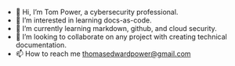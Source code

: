 - 👋 Hi, I’m Tom Power, a cybersecurity professional.
- 👀 I’m interested in learning docs-as-code.
- 🌱 I’m currently learning markdown, github, and cloud security.
- 💞️ I’m looking to collaborate on any project with creating technical documentation.
- 📫 How to reach me thomasedwardpower@gmail.com

<!---
MaxTPower/MaxTPower is a ✨ special ✨ repository because its `README.md` (this file) appears on your GitHub profile.
You can click the Preview link to take a look at your changes.
--->
